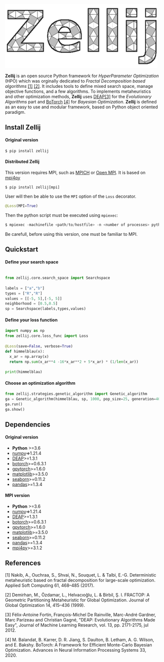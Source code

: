  <!-- @Author: Thomas Firmin <ThomasFirmin> -->
 <!-- @Date:   2022-05-03T15:41:48+02:00 -->
 <!-- @Email:  thomas.firmin@univ-lille.fr -->
 <!-- @Project: Zellij -->
 <!-- @Last modified by:   ThomasFirmin -->
 <!-- @Last modified time: 2022-05-03T15:44:11+02:00 -->
 <!-- @License: CeCILL-C (http://www.cecill.info/index.fr.html) -->
 <!-- @Copyright: Copyright (C) 2022 Thomas Firmin -->


![alt text](./sources/logo_5st.png)

**Zellij** is an open source Python framework for *HyperParameter Optimization* (HPO) which was orginally dedicated to *Fractal Decomposition based algorithms* [[1]](#1) [[2]](#2).
It includes tools to define mixed search space, manage objective functions, and a few algorithms.
To implements metaheuristics and other optimization methods, **Zellij** uses [DEAP](https://deap.readthedocs.io/)[[3]](#3) for the *Evolutionary Algorithms* part
and [BoTorch](https://botorch.org/) [[4]](#4) for *Bayesian Optimization*.
**Zellij** is defined as an easy to use and modular framework, based on Python object oriented paradigm.

## Install Zellij

#### Original version
```
$ pip install zellij
```

#### Distributed Zellij

This version requires MPI, such as [MPICH](https://www.mpich.org/) or [Open MPI](https://www.open-mpi.org/).
It is based on [mpi4py](https://mpi4py.readthedocs.io/en/stable/intro.html#what-is-mpi)

```
$ pip install zellij[mpi]
```

User will then be able to use the `MPI` option of the `Loss` decorator.
```python
@Loss(MPI=True)
```
Then the python script must be executed using `mpiexec`:
```python
$ mpiexec -machinefile <path/to/hostfile> -n <number of processes> python3 <path/to/python/script>
```

Be carefull, before using this version, one must be familiar to MPI.

## Quickstart

#### Define your search space
```python

from zellij.core.search_space import Searchspace

labels = ["a","b"]
types = ["R","R"]
values = [[-5, 5],[-5, 5]]
neighborhood = [0.5,0.5]
sp = Searchspace(labels,types,values)
```

#### Define your loss function
```python
import numpy as np
from zellij.core.loss_func import Loss

@Loss(save=False, verbose=True)
def himmelblau(x):
  x_ar = np.array(x)
  return np.sum(x_ar**4 -16*x_ar**2 + 5*x_ar) * (1/len(x_ar))

print(himmelblau)
```

#### Choose an optimization algorithm

```python
from zellij.strategies.genetic_algorithm import Genetic_algorithm
ga = Genetic_algorithm(himmelblau, sp, 1000, pop_size=25, generation=40)
ga.run()
ga.show()
```

## Dependencies

#### Original version

* **Python** >=3.6
* [numpy](https://numpy.org/)=>1.21.4
* [DEAP](https://deap.readthedocs.io/en/master/)>=1.3.1
* [botorch](https://botorch.org/)>=0.6.3.1
* [gpytorch](https://gpytorch.ai/)>=1.6.0
* [matplotlib](https://matplotlib.org/)>=3.5.0
* [seaborn](https://seaborn.pydata.org/)>=0.11.2
* [pandas](https://pandas.pydata.org/)>=1.3.4

#### MPI version
* **Python** >=3.6
* [numpy](https://numpy.org/)=>1.21.4
* [DEAP](https://deap.readthedocs.io/en/master/)>=1.3.1
* [botorch](https://botorch.org/)>=0.6.3.1
* [gpytorch](https://gpytorch.ai/)>=1.6.0
* [matplotlib](https://matplotlib.org/)>=3.5.0
* [seaborn](https://seaborn.pydata.org/)>=0.11.2
* [pandas](https://pandas.pydata.org/)>=1.3.4
* [mpi4py](https://mpi4py.readthedocs.io/en/stable/)>=3.1.2

## References
<a id="1">[1]</a>
Nakib, A., Ouchraa, S., Shvai, N., Souquet, L. & Talbi, E.-G. Deterministic metaheuristic based on fractal decomposition for large-scale optimization. Applied Soft Computing 61, 468–485 (2017).

<a id="2">[2]</a>
Demirhan, M., Özdamar, L., Helvacıoğlu, L. & Birbil, Ş. I. FRACTOP: A Geometric Partitioning Metaheuristic for Global Optimization. Journal of Global Optimization 14, 415–436 (1999).

<a id="3">[3]</a>
Félix-Antoine Fortin, François-Michel De Rainville, Marc-André Gardner, Marc Parizeau and Christian Gagné, "DEAP: Evolutionary Algorithms Made Easy", Journal of Machine Learning Research, vol. 13, pp. 2171-2175, jul 2012.

<a id="4">[4]</a>
M. Balandat, B. Karrer, D. R. Jiang, S. Daulton, B. Letham, A. G. Wilson, and E. Bakshy. BoTorch: A Framework for Efficient Monte-Carlo Bayesian Optimization. Advances in Neural Information Processing Systems 33, 2020.
